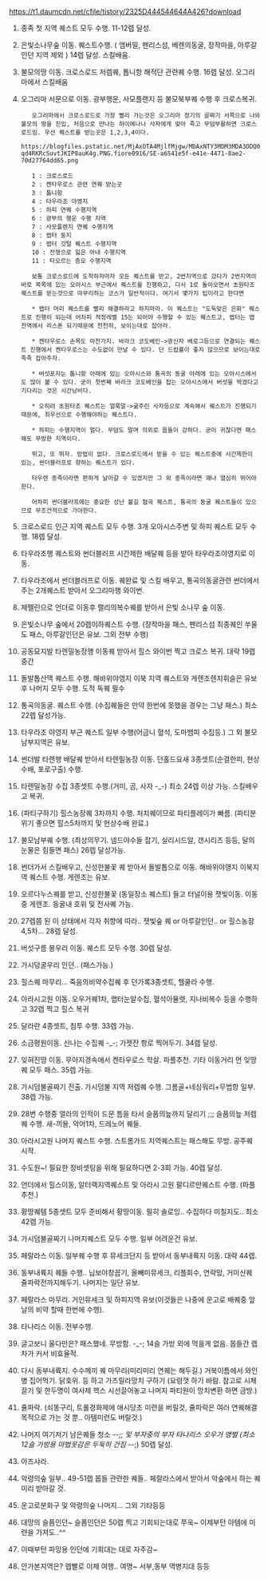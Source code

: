https://t1.daumcdn.net/cfile/tistory/2325D444544644A426?download

1. 종족 첫 지역 퀘스트 모두 수행. 11-12렙 달성. 

2. 은빛소나무숲 이동.  퀘스트수행. ( 앰버밀, 펜리스섬, 베렌의동굴, 장작마을, 아루갈인던 지역 제외 )  14렙 달성. 스킬배움.

3. 불모의땅 이동. 크로스로드 저렙퀘, 톱니항 해적단 관련퀘 수행. 16렙 달성. 오그리마에서 스킬배움

4. 오그리마 서문으로 이동. 광부행운, 사모플랜지 등 불모북부퀘 수행 후 크로스복귀. 

          오그리마에서 크로스로드로 가장 빨리 가는것은 오그리마 정기의 골짜기 서쪽으로 나와 불모의 땅을 진입, 처음으로 만나는 하이에나나 사자에게 맞아 죽고 무덤부활하면 크로스로드임. 우선 퀘스트를 받는곳은 1,2,3,4이다.
          https://blogfiles.pstatic.net/MjAxOTA4MjlfMjgw/MDAxNTY3MDM3MDA3ODQ0.XtGB4_JpV_MCClycIrO7xw7wlvXILeaZSj58xzqz7Tsg.kAiMLFuksmfad06_Dfp8h6-qd4RKRcSuvtJKIP8auK4g.PNG.fiore0916/SE-a6541e5f-e41e-4471-8ae2-70d27764dd65.png

          1 : 크로스로드
          2 : 켄타우로스 관련 연퀘 받는곳
          3 : 톱니항
          4 : 타우라조 야영지
          5 : 하피 연퀘 수행지역
          6 : 광부의 행운 수행 지역
          7 : 사모플렌지 연퀘 수행지역
          8 : 랩터 둥지 
          9 : 랩터 깃털 퀘스트 수행지역
          10 : 전쟁으로 잃은 아내 수행지역
          11 : 타오르는 증오 수행지역

          보통 크로스로드에 도착하자마자 모든 퀘스트를 받고, 2번지역으로 갔다가 2번지역의 바로 북쪽에 있는 오아시스 부근에서 퀘스트를 진행하고, 다시 1로 돌아오면서 초원타조 퀘스트를 받는것으로 마무리하는 코스가 일반적이다. 여기서 몇가지 팁이라고 한다면

          * 랩터 머리 퀘스트를 빨리 해결하라고 하지마라. 이 퀘스트는 "도둑맞은 은화" 퀘스트로 진행이 되는데 어차피 적정레벨 15는 되어야 수행할 수 있는 퀘스트고, 랩터는 맵 전역에서 리스폰 되기때문에 천천히, 보이는대로 잡아라.

          * 켄타우로스 손목도 마찬가지. 바라크 코도베인->광신자 베로그등으로 연결되는 퀘스트 진행에서 켄타우로스는 수도없이 만날 수 있다. 단 드랍률이 좋지 않으므로 보이는대로 족족 잡아주자.

          * 버섯포자는 톱니항 아래에 있는 오아시스와 통곡의 동굴 아래에 있는 오아시스에서도 많이 볼 수 있다. 굳이 첫번째 바라크 코도베인을 잡는 오아시스에서 버섯을 먹겠다고 기다리는 것은 시간낭비다.

          * 오히려 초원타조 퀘스트는 얼룩말->굶주린 사자등으로 계속해서 퀘스트가 진행되기때문에, 최우선으로 수행해야하는 퀘스트다.

          * 하피는 수행지역이 멀다. 무덤도 멀며 의외로 몹들이 강하다. 굳이 귀찮다면 패스해도 무방한 지역이다.

          뛰고, 또 뛰자. 방법이 없다. 크로스로드에서 받을 수 있는 퀘스트중에 시간제한이 있는, 썬더블러프로 향하는 퀘스트가 있다.

          타우렌 종족이라면 편하게 날아갈 수 있겠지만 그 외 종족이라면 꽤나 열심히 뛰어야한다.

          어차피 썬더블러프에는 중요한 성난 불길 협곡 퀘스트, 통곡의 동굴 퀘스트들이 있으므로 무조건적으로 가야한다.

5. 크로스로드 인근 지역 퀘스트 모두 수행. 3개 오아시스주변 및 하피 퀘스트 모두 수행. 18렙 달성. 

6. 타우라조행 퀘스트와 썬더블러프 시간제한 배달퀘 등을 받아 타우라조야영지로 이동. 

7. 타우라조에서 썬더블러프로 이동. 퀘완료 및 스킬 배우고, 통곡의동굴관련 썬더에서주는 2개퀘스트 받아서 오그리마행 와이번. 

8. 제펠린으로 언더로 이동후 랠리의복수퀘를 받아서 은빛 소나무 숲 이동. 

9. 은빛소나무 숲에서 20렙이하퀘스트 수행. (장작마을 패스, 펜리스섬 최종퀘인 쑤울도 패스, 아루갈인던은 유보. 그외 전부 수행)

10. 공동묘지발 타렌밀농장행 이동퀘 받아서 힐스 와이번 찍고 크로스 복귀. 대략 19렙 중간

11. 돌발톱산맥 퀘스트 수행. 해바위야영지 이북 지역 퀘스트와 게렌조렌치휘슬은 유보후 나머지 모두 수행. 도적 독퀘 필수

12. 통곡의동굴. 퀘스트 수행. (수집퀘들은 만약 한번에 못했을 경우는 그냥 패스.)   최소 22렙 달성가능. 

13. 타우라조 야영지 부근 퀘스트 일부 수행(어금니 혈석, 도마뱀피 수집등.) 그 외 불모남부지역은 유보.

14. 썬더발 타렌행 배달퀘 받아서 타렌밀농장 이동. 던홀드요새 3종셋트(순결한피, 현상수배, 포로구출) 수행. 

15. 타렌밀농장 수집 3종셋트 수행.(거미, 곰, 사자 -_-) 최소 24렙 이상 가능. 스킬배우고 복귀. 

16. (파티구하기) 힐스농장퀘 3차까지 수행. 처치퀘이므로 파티플레이가 빠름. (파티분위기 좋으면 힐스5차까지 및 현상수배 완료.) 

17. 불모남부퀘 수행. (최상의무기. 넴드야수들 잡기, 실리시드알, 갠시리즈 등등, 달의눈물은 힘들면 패스) 26렙 달성가능. 

18. 썬더가서 스킬배우고, 신성한불꽃 퀘 받아서 돌발톱으로 이동. 해바위야영지 이북지역 퀘스트 수행. 게렌조는 유보. 

19. 오르다누스퀘를 받고, 신성한불꽃 (동일장소 퀘스트) 들고 터널이용 잿빛이동.  이동중 게렌조. 동굴내 호위 및 전사퀘 가능. 

20. 27렙쯤 된 이 상태에서 각자 취향에 따라.. 잿빛숲 퀘 or 아루갈인던.. or 힐스농장 4,5차... 28렙 달성. 

21. 버섯구름 봉우리 이동. 퀘스트 모두 수행. 30렙 달성. 

22. 가시덩굴우리 인던.. (패스가능.) 

23. 힐스퀘 마무리... 죽음의비약수집퀘 후 던가록3종셋트, 헬쿨라 수행. 

24. 아라시고원 이동. 오우거퀘1차, 랩터눈알수집, 혈석아뮬렛, 지나비복수 등을 수행하고 32렙 찍고 힐스 복귀 

25. 달라란 4종셋트, 침투 수행. 33렙 가능. 

26. 소금평원이동. 신나는 수집퀘 -_-; 가젯잔 항로 찍어두기. 34렙 달성. 

27. 잊혀진땅 이동. 무아지경속에서 켄타우로스 학살. 파플추천.  기타 이동거리 먼 잊땅퀘 모두 패스.  35렙 가능. 

28. 가시덤불골짜기 진출. 가시덤불 지역 저렙퀘 수행. 그롬골+네싱워리+무법항 일부. 38렙 가능. 

29. 28번 수행중 얼라의 인적이 드문 틈을 타서 슬픔의늪까지 달리기 ;;; 슬픔의늪 저렙퀘 수행. 새-끼용, 악어1차, 드레노어 퀘들. 

30. 아라시고원 나머지 퀘스트 수행. 스트롬가드 지역퀘스트는 패스해도 무방.  공주퀘 시작. 

31. 수도원~! 필요한 장비셋팅을 위해 필요하다면 2-3회 가능. 40렙 달성. 

32. 언더에서 힐스이동, 알터랙지역퀘스트 및 아라시 고원 팔디르만퀘스트 수행. (파플추천.) 

33. 황땅퀘템 5종셋트 모두 준비해서 황땅이동. 필히 솔로잉.. 수집하다 미칠지도..  최소 42렙 가능. 

34. 가시덤불골짜기 나머지퀘스트 모두 수행. 일부 어려운건 유보. 

35. 페랄라스 이동. 일부퀘 수행 후 뮤세크단지 등 받아서 동부내륙지 이동. 대략 44렙. 

36. 동부내륙지 퀘들 수행..  님보야창꼽기, 올빼미뮤세크, 리플회수, 연락망, 거미신퀘 쥴파락전까지해두기. 나머지는 일단 유보. 

37. 페랄라스 마무리. 거인뮤세크 및 하피지역 유보(이것들은 나중에 운고로 배퀘중 앞날의 비약 할때 한번에 수행). 

38. 타나리스 이동. 전부수행. 

39. 글고보니 울다만은? 패스했네. 무방함. -_-; 14슬 가방 외에 먹을게 없음. 몹들간 렙차가 커서 비효율적. 

40. 다시 동부내륙지. 수수께끼 퀘 마무리(미리미리 연퀘는 해두길.) 거북이틈에서 와인병 집어먹기. 닭호위. 등 하고 가즈릴라망치 구하기 (요령껏 하기 바람. 참고로 시체끌기 및 한두명이 여사제 헥스 시선끌어놓고 나머지 파티원이 망치변환 하면 금방.) 

41. 쥴파락. (쇠똥구리, 트롤경화제에 애시당초 미련을 버릴것, 쥴파락은 여러 연퀘해결 목적으로 가는 것 뿐.. 아템미련도 버릴것.) 

42. 나머지 여기저기 남은퀘들 청소 -_-;;  및 부자중의 부자 타나리스 오우거 앵벌 (최소 12슬 가방용 마법옷감은 두둑히 건짐 -_-;)  50렙 달성. 

43. 아즈샤라. 

44. 악령의숲 일부.. 49-51렙 몹들 관련한 퀘들.. 페랄라스에서 받아서 악숲에서 하는 퀘 미리 받아갈 것. 

45. 운고로분화구 및 악령의숲 나머지... 그외 기타등등 

47. 대망의 슬픔인던~  슬픔인던은 50렙 찍고 기회되는대로 쭈욱~  이제부턴 아템에 미련을 가져도..^^ 

48. 이때부턴 파밍용 인던에 기회대는 대로 자주감~   

49. 안가본지역은? 렙빨로 이제 여행..  여명~ 서부,동부 역병지대 등등 




